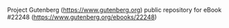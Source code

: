 Project Gutenberg (https://www.gutenberg.org) public repository for eBook #22248 (https://www.gutenberg.org/ebooks/22248)
